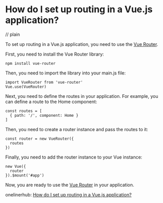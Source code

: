 # How do I set up routing in a Vue.js application?
// plain

To set up routing in a Vue.js application, you need to use the [Vue Router](https://router.vuejs.org/).

First, you need to install the Vue Router library:
```
npm install vue-router
```

Then, you need to import the library into your main.js file:
```
import VueRouter from 'vue-router'
Vue.use(VueRouter)
```

Next, you need to define the routes in your application. For example, you can define a route to the Home component:
```
const routes = [
  { path: '/', component: Home }
]
```

Then, you need to create a router instance and pass the routes to it:
```
const router = new VueRouter({
  routes
})
```

Finally, you need to add the router instance to your Vue instance:
```
new Vue({
  router
}).$mount('#app')
```

Now, you are ready to use the [Vue Router](https://router.vuejs.org/) in your application.

onelinerhub: [How do I set up routing in a Vue.js application?](https://onelinerhub.com/vue.js/how-do-i-set-up-routing-in-a-vue-js-application-1687266318)